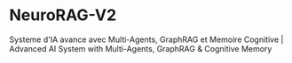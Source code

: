 # NeuroRAG-V2
Systeme d'IA avance avec Multi-Agents, GraphRAG et Memoire Cognitive | Advanced AI System with Multi-Agents, GraphRAG &amp; Cognitive Memory
